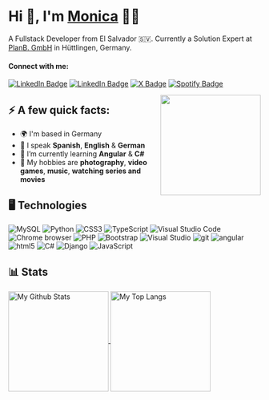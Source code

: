<!-- ![MasterHead](helloworld.png) -->
<h1>Hi 👋, I'm <a href="https://monicavaquerano.dev/">Monica</a> 👩‍💻</h1>
<p>A Fullstack Developer from El Salvador 🇸🇻. Currently a Solution Expert at <a href="https://www.planb.net/en">PlanB. GmbH</a> in Hüttlingen, Germany.</p>
<h4 align="left">Connect with me:</h4>
<p><a href="https://monicavaquerano.dev/"><img src="https://img.shields.io/badge/-monicavaquerano.dev-white?style=flat-square&labelColor=gray&logo=GoogleChrome&logoColor=white"&link=https://monicavaquerano.dev/" alt="LinkedIn Badge"></a> <a href="https://www.linkedin.com/in/monicavaquerano/"><img src="https://img.shields.io/badge/-@monicavaquerano-0077B5?style=flat-square&labelColor=0077B5&logo=LinkedIn&logoColor=white"&link=https://www.linkedin.com/in/monicavaquerano/" alt="LinkedIn Badge"></a> <a href="https://x.com/monicavaquerano/"><img src="https://img.shields.io/badge/-@monicavaquerano-000?style=flat-square&amp;labelColor=000&amp;logo=X&amp;link=https://x.com/monicavaquerano" alt="X Badge"></a> <a href="https://open.spotify.com/user/12164154635"><img src="https://img.shields.io/badge/-@Mónica%20Vaquerano-1ED760?style=flat-square&amp;labelColor=fff&amp;logo=Spotify&amp;link=https://open.spotify.com/user/12164154635" alt="Spotify Badge"></a></p>
<img align="right" src="https://media.giphy.com/media/HQHwvSBSy7s0AXOlWt/giphy.gif" width="200"/>
<!-- <img align="right" src="https://media3.giphy.com/media/v1.Y2lkPTc5MGI3NjExeWpzanBkbng4Z3ZrYjJwN3F6Y2JzaDgwMzR5bDdleDBzNml2a2QxdyZlcD12MV9pbnRlcm5hbF9naWZfYnlfaWQmY3Q9cw/hiJ9ypGI5tIKdwKoK2/giphy.webp" width="200"/> -->

<!-- <img align="right" alt="Coding" width="400" src="https://media1.giphy.com/media/k0ijJhqrUP4T2EvmJ1/giphy.gif?cid=ecf05e4739mpe5tc9wldbrhnhh6cnkci0v8hdl47cju0r1ub&rid=giphy.gif&ct=g"> -->

<!-- <img align="left" src="https://media3.giphy.com/media/v1.Y2lkPTc5MGI3NjExbjNzcTNuZW1hN3o2bzdkbnhkODc0ZTIyc3JnMjdyeGUxZjlkYjNkaSZlcD12MV9pbnRlcm5hbF9naWZfYnlfaWQmY3Q9cw/d4FvPkprCjRNtlX46t/giphy.webp" width="200"/> -->

<h2 align="left">⚡️ A few quick facts:</h2>
<ul>
<li>🌍 I'm based in Germany</li>
<li>💬 I speak <strong>Spanish</strong>, <strong>English</strong> & <strong>German</strong></li>
<li>🧠 I’m currently learning <strong>Angular</strong> & <strong>C#</strong></li>
<li>🌱 My hobbies are <strong>photography</strong>, <strong>video games</strong>, <strong>music</strong>, <strong>watching series and movies</strong></li>
</ul>
<h2>🖥️ Technologies</h2>
<p>
  <img alt="MySQL" src="https://img.shields.io/badge/MySQL-4479A1.svg?style=flat-square&logo=mysql&logoColor=white" /> 
  <img alt="Python" src="https://img.shields.io/badge/Python-3670A0?style=flat-square&logo=python&logoColor=ffdd54" /> 
  <img alt="CSS3" src="https://img.shields.io/badge/CSS3-%231572B6.svg?style=flat-square&logo=css3&logoColor=white" /> 
  <img alt="TypeScript" src="https://img.shields.io/badge/-TypeScript-007ACC?style=flat-square&logo=typescript&logoColor=white" /> 
  <img alt="Visual Studio Code" src="https://img.shields.io/badge/Visual%20Studio%20Code-0078d7.svg?style=flat-square&logo=visual-studio-code&logoColor=white" />
  <img alt="Chrome browser" src="https://img.shields.io/badge/Google%20Chrome-4285F4?style=flat-square&logo=GoogleChrome&logoColor=white" /> 
  <img alt="PHP"src="https://img.shields.io/badge/PHP-%23777BB4.svg?style=flat-square&logo=php&logoColor=white" /> 
  <img alt="Bootstrap"src="https://img.shields.io/badge/Bootstrap-%238511FA.svg?style=flat-square&logo=bootstrap&logoColor=white" /> 
  <img alt="Visual Studio" src="https://img.shields.io/badge/Visual%20Studio-5C2D91.svg?style=flat-square&logo=visual-studio&logoColor=white" />
  <img alt="git" src="https://img.shields.io/badge/-Git-F05032?style=flat-square&logo=git&logoColor=white" />
  <img alt="angular" src="https://img.shields.io/badge/-Angular-DD0031?style=flat-square&logo=angular&logoColor=white" />
  <img alt="html5" src="https://img.shields.io/badge/-HTML5-E34F26?style=flat-square&logo=html5&logoColor=white" /> 
  <img alt="C#" src="https://img.shields.io/badge/C%23-%23239120.svg?style=flat-square&logo=CSharp&logoColor=white" /> 
  <img alt="Django" src="https://img.shields.io/badge/Django-%23092E20.svg?style=flat-square&logo=django&logoColor=white" /> 
  <img alt="JavaScript" src="https://img.shields.io/badge/JavaScript-%23323330.svg?style=flat-square&logo=javascript&logoColor=%23F7DF1E" /> 
</p>
<h2>📊 Stats</h2>
<a href="https://github.com/anuraghazra/github-readme-stats">
  <img height=200 align="center" src="https://github-readme-stats.vercel.app/api?username=monicavaquerano&show_icons=true&theme=swift" alt="My Github Stats"/>
</a>
<a href="https://github.com/anuraghazra/convoychat">
  <img height=200 align="center" src="https://github-readme-stats.vercel.app/api/top-langs?username=monicavaquerano&layout=compact&langs_count=8&card_width=320" alt="My Top Langs"/>
</a>
<!-- fotos -->
